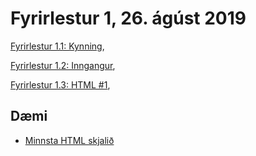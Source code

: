 # Fyrirlestur 1, 26. ágúst 2019

[Fyrirlestur 1.1: Kynning](01.1.kynning.md),

[Fyrirlestur 1.2: Inngangur](01.2.inngangur.md),

[Fyrirlestur 1.3: HTML #1](01.3.html.md),

## Dæmi

* [Minnsta HTML skjalið](daemi/minnsta.html)